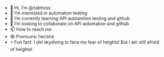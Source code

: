 - 👋 Hi, I’m @nabhoss
- 👀 I’m interested in automation testing
- 🌱 I’m currently learning API autoamtion testing and github
- 💞️ I’m looking to collaborate on API automation and github
- 📫 How to reach me 
- 😄 Pronouns: her/she
- ⚡ Fun fact: I did skydiving to face my fear of heights! But I am still afraid of heights!

<!---
nabhoss/nabhoss is a ✨ special ✨ repository because its `README.md` (this file) appears on your GitHub profile.
You can click the Preview link to take a look at your changes.
--->
